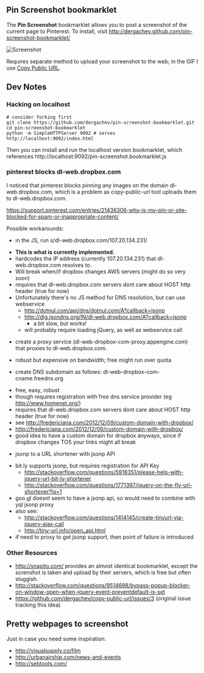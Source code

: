 ## Pin Screenshot bookmarklet

The __Pin Screenshot__ bookmarklet allows you to post a screenshot of the current page to Pinterest. 
To install, visit http://dergachev.github.com/pin-screenshot-bookmarklet/

![Screenshot](https://raw.github.com/dergachev/pin-screenshot-bookmarklet/gh-pages/screencast.gif)

Requires separate method to upload your screenshot to the web; in the GIF I use [Copy Public URL](https://github.com/dergachev/copy-public-url).

## Dev Notes

### Hacking on localhost

```
# consider forking first
git clone https://github.com/dergachev/pin-screenshot-bookmarklet.git 
cd pin-screenshot-bookmarklet
python -m SimpleHTTPServer 9092 # serves http://localhost:9092/index.html
```

Then you can install and run the localhost version bookmarklet, which
references http://localhost:9092/pin-screenshot.bookmarklet.js

### pinterest blocks dl-web.dropbox.com

I noticed that pinterest blocks pinning any images on the domain
dl-web.dropbox.com, which is a problem as copy-public-url tool uploads them to
dl-web.dropbox.com.

https://support.pinterest.com/entries/21436306-why-is-my-pin-or-site-blocked-for-spam-or-inappropriate-content/

Possible workarounds:

* in the JS, run s/dl-web.dropbox.com/107.20.134.231/
 - **This is what is currently implemented.**
 - hardcodes the IP address (currently 107.20.134.231) that dl-web.dropbox.com resolves to.
 - Will break when/if dropbox changes AWS servers (might do so very soon)
 - requires that dl-web.dropbox.com servers dont care about HOST http header (true for now)
 - Unfortunately there's no JS method for DNS resolution, but can use webservice
   - http://dotnul.com/api/dns/dotnul.com/A?callback=jsonp
   - http://dig.jsondns.org/IN/dl-web.dropbox.com/A?callback=jsonp
     - a bit slow, but works!
   - will probably require loading jQuery, as well as webservice call
* create a proxy service (dl-web-dropbox-com-proxy.appengine.com) that proxies to dl-web.dropbox.com.
 - robust but expensive on bandwidth; free might run over quota
* create DNS subdomain as follows: dl-web-dropbox-com-cname.freedns.org
 - free, easy, robust 
 - though requires registration with free dns service provider (eg http://www.homenet.org/)
 - requires that dl-web.dropbox.com servers dont care about HOST http header (true for now)
 - see http://fredericiana.com/2012/12/09/custom-domain-with-dropbox/
 - http://fredericiana.com/2012/12/09/custom-domain-with-dropbox/
 - good idea to have a custom domain for dropbox anyways, since if dropbox changes TOS your links might all break
* jsonp to a URL shortener with jsonp API
 - bit.ly supports jsonp, but requires registration for API Key
   - http://stackoverflow.com/questions/5918351/please-help-with-jquery-url-bit-ly-shortener
   - http://stackoverflow.com/questions/1771397/jquery-on-the-fly-url-shortener?lq=1
 - goo.gl doesnt seem to have a jsonp api, so would need to combine with yql jsonp proxy
 - also see:
   - http://stackoverflow.com/questions/1414145/create-tinyurl-via-jquery-ajax-call
   - http://tiny-url.info/open_api.html
 - if need to proxy to get jsonp support, then point of failure is introduced

### Other Resources

* http://snapito.com/ provides an almost identical bookmarklet, except the screnshot is taken and upload by their servers, which is free but often sluggish.
* http://stackoverflow.com/questions/9514698/bypass-popup-blocker-on-window-open-when-jquery-event-preventdefault-is-set
* https://github.com/dergachev/copy-public-url/issues/3 (original issue tracking this idea)

## Pretty webpages to screenshot

Just in case you need some inspiration:

* http://visualsupply.co/film
* http://urbanairship.com/news-and-events
* http://sebtoots.com/



